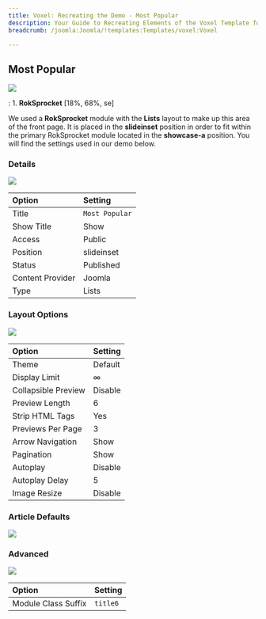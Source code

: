 ```yaml
---
title: Voxel: Recreating the Demo - Most Popular
description: Your Guide to Recreating Elements of the Voxel Template for Joomla
breadcrumb: /joomla:Joomla/!templates:Templates/voxel:Voxel

---
```


Most Popular
-----
![][demo]

:   1. **RokSprocket** [18%, 68%, se]

We used a **RokSprocket** module with the **Lists** layout to make up this area of the front page. It is placed in the **slideinset** position in order to fit within the primary RokSprocket module located in the **showcase-a** position. You will find the settings used in our demo below.

### Details
![][demo2]

| Option           | Setting        |  
| :--------------- | :------------- |  
| Title            | `Most Popular` |  
| Show Title       | Show           |  
| Access           | Public         |  
| Position         | slideinset     |  
| Status           | Published      |  
| Content Provider | Joomla         |  
| Type             | Lists          |  

### Layout Options
![][demo3]

| Option              | Setting |  
| :------------------ | :------ |  
| Theme               | Default |  
| Display Limit       | ∞       |  
| Collapsible Preview | Disable |  
| Preview Length      | 6       |  
| Strip HTML Tags     | Yes     |  
| Previews Per Page   | 3       |  
| Arrow Navigation    | Show    |  
| Pagination          | Show    |  
| Autoplay            | Disable |  
| Autoplay Delay      | 5       |  
| Image Resize        | Disable |

### Article Defaults
![][demo4]

### Advanced
![][demo5]

| Option              | Setting   |  
| :------------------ | :-------- |  
| Module Class Suffix | `title6`  |

[demo]: assets/demo_2.jpeg
[demo2]: assets/voxmost_1.jpeg
[demo3]: assets/voxmost_2.jpeg
[demo4]: assets/voxmost_3.jpeg
[demo5]: assets/voxmost_4.jpeg